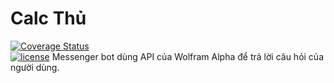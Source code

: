 # Calc Thủ
[![Coverage Status](https://coveralls.io/repos/github/BAODAU/calc-thu/badge.svg?branch=master)](https://coveralls.io/github/BAODAU/calc-thu?branch=master)    
[![license](https://img.shields.io/github/license/mashape/apistatus.svg)](https://github.com/BAODAU/calc-thu/blob/master/LICENSE.md)
Messenger bot dùng API của Wolfram Alpha để trả lời câu hỏi của người dùng.
